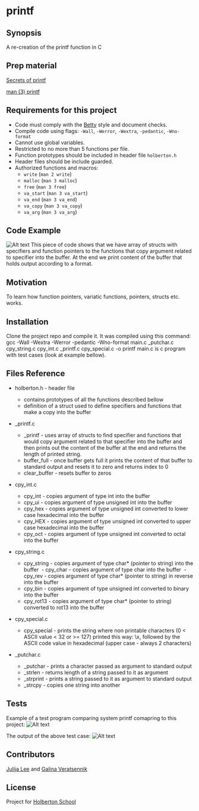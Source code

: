 # printf

## Synopsis

A re-creation of the printf function in C

## Prep material

[Secrets of printf](http://www.cypress.com/file/54761/download)

[man (3) printf](https://linux.die.net/man/3/printf)

## Requirements for this project

- Code must comply with the [Betty](https://github.com/holbertonschool/Betty) style and document checks.
- Compile code using flags: `-Wall`, `-Werror`, `-Wextra`, `-pedantic`, `-Wno-format`
- Cannot use global variables.
- Restricted to no more than 5 functions per file.
- Function prototypes should be included in header file `holberton.h`
- Header files should be include guarded.
- Authorized functions and macros:
  - `write` (`man 2 write`)
  - `malloc` (`man 3 malloc`)
  - `free` (`man 3 free`)
  - `va_start` (`man 3 va_start`)
  - `va_end` (`man 3 va_end`)
  - `va_copy` (`man 3 va_copy`)
  - `va_arg` (`man 3 va_arg`)

## Code Example

![Alt text](https://cloud.githubusercontent.com/assets/6486822/24182816/8af4a364-0e81-11e7-9fe1-9299b94e0a15.png)
This piece of code shows that we have array of structs with specifiers and function pointers to the functions that copy argument related to specifier into the buffer.
At the end we print content of the buffer that holds output according to a format.

## Motivation

To learn how function pointers, variatic functions, pointers, structs etc. works.

## Installation

Clone the project repo and compile it. It was compiled using this command: gcc -Wall -Wextra -Werror -pedantic -Wno-format main.c _putchar.c cpy_string.c cpy_int.c _printf.c cpy_special.c -o printf
main.c is c program with test cases (look at example bellow).

## Files Reference

- holberton.h - header file
  - contains prototypes of all the functions described bellow
  - definition of a struct used to define specifiers and functions that make a copy into the buffer
  
- _printf.c 
  - _printf - uses array of structs to find specifier and functions that would copy argument related to that specifier into the buffer and then prints out the content of the buffer at the end and returns the length of printed string.
  - buffer_full - once buffer gets full it prints the content of that buffer to standard output and resets it to zero and returns index to 0
  - clear_buffer - resets buffer to zeros
  
- cpy_int.c
  - cpy_int - copies argument of type int into the buffer
  - cpy_ui - copies argument of type unsigned int into the buffer
  - cpy_hex - copies argument of type unsigned int converted to lower case hexadecimal into the buffer
  - cpy_HEX - copies argument of type unsigned int converted to upper case hexadecimal into the buffer
  - cpy_oct - copies argument of type unsigned int converted to octal into the buffer

- cpy_string.c
  - cpy_string - copies argument of type char* (pointer to string) into the buffer
  - cpy_char - copies argument of type char into the buffer
  - cpy_rev - copies argument of type char* (pointer to string) in reverse into the buffer
  - cpy_bin - copies argument of type unsigned int converted to binary into the buffer
  - cpy_rot13 - copies argument of type char* (pointer to string) converted to rot13 into the buffer

- cpy_special.c
  - cpy_special - prints the string where non printable characters (0 < ASCII value < 32 or >= 127) printed this way: \x, followed by the ASCII code value in hexadecimal (upper case - always 2 characters)
  
- _putchar.c
  - _putchar - prints a character passed as argument to standard output
  - _strlen - returns length of a string passed to it as argument
  - _strprint - prints a string passed to it as argument to standard output
  - _strcpy - copies one string into another
  
## Tests

Example of a test program comparing system printf comapring to this project:
![Alt text](https://cloud.githubusercontent.com/assets/6486822/24183348/2705264a-0e85-11e7-89d4-abef61f66cb4.png)

The output of the above test case:
![Alt text](https://cloud.githubusercontent.com/assets/6486822/24183349/27060b64-0e85-11e7-88e5-e541258b3cbc.png)

## Contributors

[Julija Lee](https://twitter.com/LeeJulija) and [Galina Veratsennik](https://twitter.com/HalinaV)

## License

Project for [Holberton School](https://www.holbertonschool.com/)
